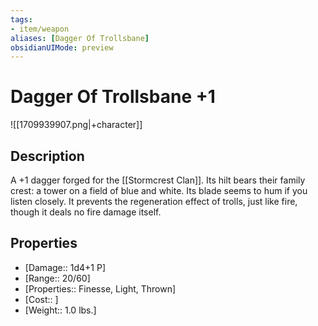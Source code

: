 ```yaml
---
tags:
- item/weapon
aliases: [Dagger Of Trollsbane]
obsidianUIMode: preview
---
```


# Dagger Of Trollsbane +1

![[1709939907.png|+character]]

## Description

A +1 dagger forged for the [[Stormcrest Clan]]. Its hilt bears their family crest: a tower on a field of blue and white. Its blade seems to hum if you listen closely. It prevents the regeneration effect of trolls, just like fire, though it deals no fire damage itself.

## Properties

- [Damage:: 1d4+1 P]
- [Range:: 20/60]
- [Properties:: Finesse, Light, Thrown]
- [Cost:: ]
- [Weight:: 1.0 lbs.]
